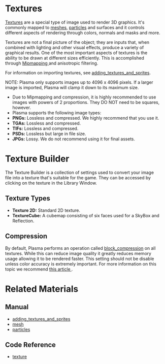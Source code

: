 # Textures
[Textures](https://github.com/PlasmaEngine/PlasmaDocs/tree/master/docs/C%2B%2B/code_reference/class_reference/texture.markdown) are a special type of image used to render 3D graphics. It's commonly mapped to [meshes](https://plasmaengine.github.io/PlasmaDocs/Manual/graphics/models/mesh.markdown), [particles](https://plasmaengine.github.io/PlasmaDocs/Manual/tutorials/graphics/particles.markdown) and surfaces and it controls different aspects of rendering through colors, normals and masks and more.

Textures are not a final picture of the object; they are inputs that, when combined with lighting and other visual effects, produce a variety of graphical results. One of the most important aspects of textures is the ability to be drawn at different sizes efficiently. This is accomplished through [Mipmapping ](http://en.wikipedia.org/wiki/Mipmap) and anisotropic filtering.

For information on importing textures, see [adding_textures_and_sprites](https://plasmaengine.github.io/PlasmaDocs/Manual/graphics/adding_assets/adding_textures_and_sprites.markdown).

NOTE: Plasma only supports images up to 4096 x 4096 pixels. If a larger image is imported, Plasma will clamp it down to its maximum size.

 - Due to Mipmapping and compression, it is highly recommended to use images with powers of 2 proportions. They DO NOT need to be squares, however.
 - Plasma supports the following image types:
  - **PNGs:** Lossless and compressed. We highly recommend that you use it. 
  - **TGAs:** Lossless and compressed.
  - **TIFs:** Lossless and compressed.
  - **PSDs:** Lossless but large in file size.
  - **JPGs:** Lossy. We do not recommend using it for final assets.

# Texture Builder
The Texture Builder is a collection of settings used to convert your image file into a texture that's suitable for the game. They can be accessed by clicking on the texture in the Library Window.

## Texture Types

 - **Texture 2D:** Standard 2D texture.
 - **TextureCube:** A cubemap consisting of six faces used for a SkyBox and Reflection. 

## Compression

By default, Plasma performs an operation called [block_compression](https://plasmaengine.github.io/PlasmaDocs/Manual/graphics/adding_assets/block_compression.markdown) on all textures. While this can reduce image quality it greatly reduces memory usage allowing it to be rendered faster. This setting should not be disable unless color accuracy is extremely important. For more information on this topic we recommend [this article ](http://www.reedbeta.com/blog/2012/02/12/understanding-bcn-texture-compression-formats/).

# Related Materials
## Manual
- [adding_textures_and_sprites](https://plasmaengine.github.io/PlasmaDocs/Manual/graphics/adding_assets/adding_textures_and_sprites.markdown)
- [mesh](https://plasmaengine.github.io/PlasmaDocs/Manual/graphics/models/mesh.markdown)
- [particles](https://plasmaengine.github.io/PlasmaDocs/Manual/tutorials/graphics/particles.markdown)

## Code Reference
- [texture](https://github.com/PlasmaEngine/PlasmaDocs/tree/master/docs/C%2B%2B/code_reference/class_reference/texture.markdown)  

 